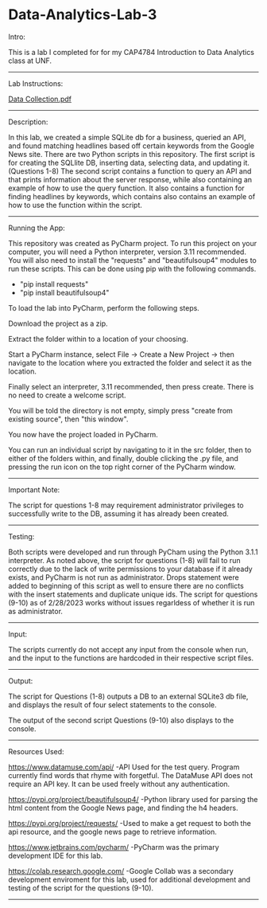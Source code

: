 # Data-Analytics-Lab-3

Intro:

This is a lab I completed for for my CAP4784 Introduction to Data Analytics class at UNF.

-----------------------------------------------------------------------------------------------------------------------------------------------------------------------

Lab Instructions:

[Data Collection.pdf](https://github.com/Windz-GameDev/Data-Analytics-Lab-3/files/10854184/Data.Collection.pdf)

-----------------------------------------------------------------------------------------------------------------------------------------------------------------------

Description:

In this lab, we created a simple SQLite db for a business, queried an API, and found matching headlines based off certain keywords from the Google News site.
There are two Python scripts in this repository.
  The first script is for creating the SQLlite DB, inserting data, selecting data, and updating it. (Questions 1-8)
  The second script contains a function to query an API and that prints information about the server response, while also containing an example of how 
  to use the query function. It also contains a function for finding headlines by keywords, which contains also contains an example of how to use the function
  within the script.
  
----------------------------------------------------------------------------------------------------------------------------------------------------------------------- 

Running the App:

This repository was created as PyCharm project. To run this project on your computer, you will need a Python interpreter, version 3.11 recommended. You will also need to install the "requests" and "beautifulsoup4" modules to run these scripts. This can be done using pip with the following commands.

- "pip install requests"
- "pip install beautifulsoup4"

To load the lab into PyCharm, perform the following steps.

  Download the project as a zip.

  Extract the folder within to a location of your choosing.

  Start a PyCharm instance, select File -> Create a New Project -> then navigate to the location where you extracted the folder and select it as the location.

  Finally select an interpreter, 3.11 recommended, then press create. There is no need to create a welcome script.

  You will be told the directory is not empty, simply press "create from existing source", then "this window".

  You now have the project loaded in PyCharm.

You can run an individual script by navigating to it in the src folder, then to either of the folders within, and finally, double clicking the .py file, and pressing the run icon on the top right corner of the PyCharm window.

----------------------------------------------------------------------------------------------------------------------------------------------------------------------- 

Important Note:

The script for questions 1-8 may requirement administrator privileges to successfully write to the DB, assuming it has already been created.

-----------------------------------------------------------------------------------------------------------------------------------------------------------------------

Testing:

  Both scripts were developed and run through PyCham using the Python 3.1.1 interpreter.
  As noted above, the script for questions (1-8) will fail to run correctly due to the lack of write permissions to your database 
  if it already exists, and PyCharm is not run as administrator. Drops statement were added to beginning of this script as well to ensure 
  there are no conflicts with the insert statements and duplicate unique ids. The script for questions (9-10) as of 2/28/2023 works without issues
  regarldess of whether it is run as administrator.
  
-----------------------------------------------------------------------------------------------------------------------------------------------------------------------

Input:

  The scripts currently do not accept any input from the console when run, and the input to the functions are hardcoded in their respective script files.
  
----------------------------------------------------------------------------------------------------------------------------------------------------------------------- 

Output:

  The script for Questions (1-8) outputs a DB to an external SQLite3 db file, and displays the result of four select statements to the console. 
  
  The output of the second script Questions (9-10) also displays to the console.
  
-----------------------------------------------------------------------------------------------------------------------------------------------------------------------
 
Resources Used:

https://www.datamuse.com/api/
-API Used for the test query. Program currently find words that rhyme with forgetful. The DataMuse API does not require an API key. It can be used freely without any authentication. 

https://pypi.org/project/beautifulsoup4/
-Python library used for parsing the html content from the Google News page, and finding the h4 headers.

https://pypi.org/project/requests/
-Used to make a get request to both the api resource, and the google news page to retrieve information. 

https://www.jetbrains.com/pycharm/
-PyCharm was the primary development IDE for this lab.

https://colab.research.google.com/
-Google Collab was a secondary development enviroment for this lab, used for additional development and testing of the script for the questions (9-10).

-----------------------------------------------------------------------------------------------------------------------------------------------------------------------

